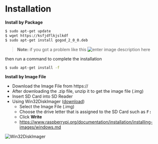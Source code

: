 Installation
===================



**Install by Package**

```bash
$ sudo apt-get update
$ wget https://ksfjdflkjslkdf
$ sudo apt-get install gogod_2_0_0.deb
```

> **Note:** if you got a problem like this
> ![enter image description here](https://git.learninginventions.org/gogo/gogod/raw/master/docs/images/installation/install_error.png)

then run a command to complete the installation

```bash
$ sudo apt-get install -f
```

**Install by Image File**

 - Download the Image File from https://
 - After downloading the .zip file, unzip it to get the image file (.img)
 - Insert SD Card into SD Reader
 - Using  Win32DiskImager  ([download](https://sourceforge.net/projects/win32diskimager/)) 
	 - Select the Image File (.img) 
	 - Choose the drive letter that is assigned to the SD Card such as <kbd>F:</kbd>
	 - Click **Write**
	 - https://www.raspberrypi.org/documentation/installation/installing-images/windows.md
	 
![Win32DiskImager](https://git.learninginventions.org/gogo/gogod/raw/master/docs/images/installation/win32diskimager.png)